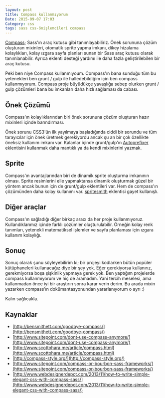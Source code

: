 ```yaml
---
layout: post
title: Compass kullanmıyorum
Date: 2015-09-07 17:03
Category: css
tags: sass css-önişlemcileri compass
---
```



[Compass](http://compass-style.org/); Sass'ın araç kutusu gibi tanımlayabiliriz. Önek sorununa çözüm oluşturan mixinleri, otomatik sprite yapma imkanı, dikey hizalama kolaylıkları, kolay ızgara sayfa planları sunan bir Sass araç kutusu olarak tanımlanabilir. Ayrıca eklenti desteği yardımı ile daha fazla geliştirilebilen bir araç kutusu. 

Peki ben niye Compass kullanmıyoum. Compass'ın bana sunduğu tüm bu yetenekleri ben grunt / gulp ile halledebildiğim için ben compass kullanmıyorum. Compass proje büyüdükçe yavaşlığa sebep olurken grunt / gulp çözümleri bana bu imkanları daha hızlı sağlaması da cabası. 

## Önek Çözümü 

Compass'ın kolaylıklarından biri önek sorununa çözüm oluşturan hazır mixinleri içinde barındırması.

Önek sorunu CSS3'ün ilk yayılmaya başladığında ciddi bir sorundu ve tüm tarayıcılar için önek üretmek gerekiyordu ancak şu an bir çok özellikte öneksiz kullanım imkanı var. Kalanlar içinde grunt/gulp'ın [Autoprefixer](https://github.com/postcss/autoprefixer) eklentisini kullanmak daha mantıklı ya da kendi mixinlerini yazmak.

## Sprite

Compass'ın avantajlarından biri de dinamik sprite oluşturma imkanının olması. Sprite resimlerini elle yapmaktansa dinamik oluşturmak güzel bir yöntem ancak bunun için de grunt/gulp eklentileri var. Hem de compass'ın çözümünden daha kolay kullanımı var. [spritesmith](https://github.com/Ensighten/grunt-spritesmith) eklentisi gayet kullanışlı.

## Diğer araçlar

Compass'ın sağladığı diğer birkaç aracı da her proje kullanmıyoruz. Kullandıklarımız içinde farklı çözümler oluşturulabilir. Örneğin kolay renk tanımları, yetenekli matematiksel işlemler ve sayfa planlaması için ızgara kullanım kolaylığı. 

## Sonuç

Sonuç olarak şunu söyleyebilirim ki; bir projeyi kodlarken bütün popüler kütüphaneleri kullanacağız diye bir şey yok. Eğer gerekiyorsa kullanırız, gerekmiyorsa boşa şişkinlik yapmaya gerek yok. Ben yaptığım projelerde compass kullanmıyorum ve hiç de aramadım. Yani tercih meselesi, ama kullanmadan önce iyi bir araştırın sonra karar verin derim. Bu arada mixin yazarken compass’ın dokümantasyonundan yararlanıyorum o ayrı :)

Kalın sağlıcakla.

## Kaynaklar

 - [http://bensmithett.com/goodbye-compass/](http://bensmithett.com/goodbye-compass/)
 - [http://www.sitepoint.com/dont-use-compass-anymore/](http://www.sitepoint.com/dont-use-compass-anymore/)
 - [http://www.scottohara.me/article/compass.html](http://www.scottohara.me/article/compass.html)
 - [http://compass-style.org/](http://compass-style.org/)
 - [http://www.sitepoint.com/compass-or-bourbon-sass-frameworks/](http://www.sitepoint.com/compass-or-bourbon-sass-frameworks/)
 - [http://www.webdesignerdepot.com/2013/11/how-to-write-simple-elegant-css-with-compass-sass/](http://www.webdesignerdepot.com/2013/11/how-to-write-simple-elegant-css-with-compass-sass/)